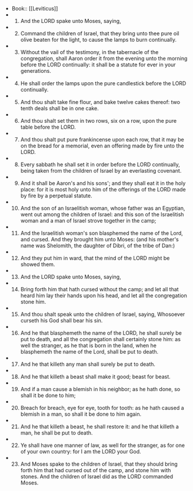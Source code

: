 - Book:: [[Leviticus]]
- 1. And the LORD spake unto Moses, saying,
- 2. Command the children of Israel, that they bring unto thee pure oil olive beaten for the light, to cause the lamps to burn continually.
- 3. Without the vail of the testimony, in the tabernacle of the congregation, shall Aaron order it from the evening unto the morning before the LORD continually: it shall be a statute for ever in your generations.
- 4. He shall order the lamps upon the pure candlestick before the LORD continually.
- 5. And thou shalt take fine flour, and bake twelve cakes thereof: two tenth deals shall be in one cake.
- 6. And thou shalt set them in two rows, six on a row, upon the pure table before the LORD.
- 7. And thou shalt put pure frankincense upon each row, that it may be on the bread for a memorial, even an offering made by fire unto the LORD.
- 8. Every sabbath he shall set it in order before the LORD continually, being taken from the children of Israel by an everlasting covenant.
- 9. And it shall be Aaron's and his sons'; and they shall eat it in the holy place: for it is most holy unto him of the offerings of the LORD made by fire by a perpetual statute.
- 10. And the son of an Israelitish woman, whose father was an Egyptian, went out among the children of Israel: and this son of the Israelitish woman and a man of Israel strove together in the camp;
- 11. And the Israelitish woman's son blasphemed the name of the Lord, and cursed. And they brought him unto Moses: (and his mother's name was Shelomith, the daughter of Dibri, of the tribe of Dan:)
- 12. And they put him in ward, that the mind of the LORD might be showed them.
- 13. And the LORD spake unto Moses, saying,
- 14. Bring forth him that hath cursed without the camp; and let all that heard him lay their hands upon his head, and let all the congregation stone him.
- 15. And thou shalt speak unto the children of Israel, saying, Whosoever curseth his God shall bear his sin.
- 16. And he that blasphemeth the name of the LORD, he shall surely be put to death, and all the congregation shall certainly stone him: as well the stranger, as he that is born in the land, when he blasphemeth the name of the Lord, shall be put to death.
- 17. And he that killeth any man shall surely be put to death.
- 18. And he that killeth a beast shall make it good; beast for beast.
- 19. And if a man cause a blemish in his neighbor; as he hath done, so shall it be done to him;
- 20. Breach for breach, eye for eye, tooth for tooth: as he hath caused a blemish in a man, so shall it be done to him again.
- 21. And he that killeth a beast, he shall restore it: and he that killeth a man, he shall be put to death.
- 22. Ye shall have one manner of law, as well for the stranger, as for one of your own country: for I am the LORD your God.
- 23. And Moses spake to the children of Israel, that they should bring forth him that had cursed out of the camp, and stone him with stones. And the children of Israel did as the LORD commanded Moses.
